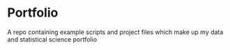 # Portfolio
A repo containing example scripts and project files which make up my data and statistical science portfolio
